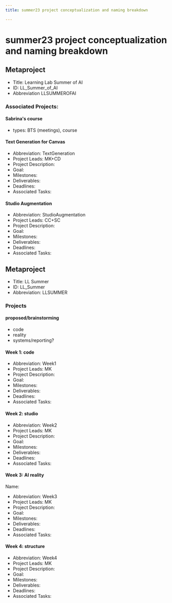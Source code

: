 ```yaml
---
title: summer23 project conceptualization and naming breakdown

---
```


# summer23 project conceptualization and naming breakdown

## Metaproject
* Title: Learning Lab Summer of AI
* ID: LL_Summer_of_AI
* Abbreviation LLSUMMEROFAI 

### Associated Projects:
#### Sabrina's course
* types: BTS (meetings), course
#### 
#### Text Generation for Canvas
* Abbreviation: TextGeneration
* Project Leads: MK+CD
* Project Description:
* Goal:
* Milestones:
* Deliverables:
* Deadlines:
* Associated Tasks:
#### Studio Augmentation
* Abbreviation: StudioAugmentation
* Project Leads: CC+SC
* Project Description:
* Goal:
* Milestones:
* Deliverables:
* Deadlines:
* Associated Tasks:
## Metaproject
* Title: LL Summer
* ID: LL_Summer
* Abbreviation: LLSUMMER
### Projects
#### proposed/brainstorming
* code
* reality
* systems/reporting?
#### Week 1: code
* Abbreviation: Week1
* Project Leads: MK
* Project Description:
* Goal:
* Milestones:
* Deliverables:
* Deadlines:
* Associated Tasks:
#### Week 2: studio
* Abbreviation: Week2
* Project Leads: MK
* Project Description:
* Goal:
* Milestones:
* Deliverables:
* Deadlines:
* Associated Tasks:
#### Week 3: AI reality
Name: 
* Abbreviation: Week3
* Project Leads: MK
* Project Description:
* Goal:
* Milestones:
* Deliverables:
* Deadlines:
* Associated Tasks:
#### Week 4: structure
* Abbreviation: Week4
* Project Leads: MK
* Project Description:
* Goal:
* Milestones:
* Deliverables:
* Deadlines:
* Associated Tasks: